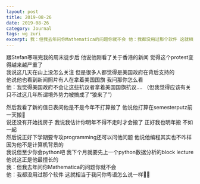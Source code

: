 ```yaml
---
layout: post
title: 2019-08-26
date: 2019-08-26
category: Journal
tags: wg zuri
excerpt: 我：但我去年问你Mathematica的问题你就不会 他：我都没用过那个软件 这就相当于我问你粤语怎么说一样🤣
---
```



跟Stefan寒暄完我的周末徒步后 他说他刚看了关于香港的新闻 觉得这个protest变得越来越严重了  
我说这几天在山上没怎么关注 但是很多人都觉得是美国政府在背后支持的  
他说他也看到新闻照片有人在拿着美国国旗 我问那你怎么看  
他：我觉得美国政府不会让这些抗议者拿着美国国旗抗议…. （但我觉得应该有关 只不过这几年所谓境外势力被搞成了“狼来了”）

然后我看了新的值日表问他是不是今年不打算搬了 他说他打算在semesterputz前一天搬🤣  
说还没有开始找房子 我说我估计你明年不得不走时才会搬了 正好我也明年搬 不如一起  
然后说正好下学期要专攻programming还可以问他问题 他说他编程其实也不咋样因为他不是计算机背景的  
我说但至少你会python吧 我下个月就要先上一个python数据分析的block lecture 他说这正是他最擅长的  
我：但我去年问你Mathematica的问题你就不会  
他：我都没用过那个软件 这就相当于我问你粤语怎么说一样🤣🤣